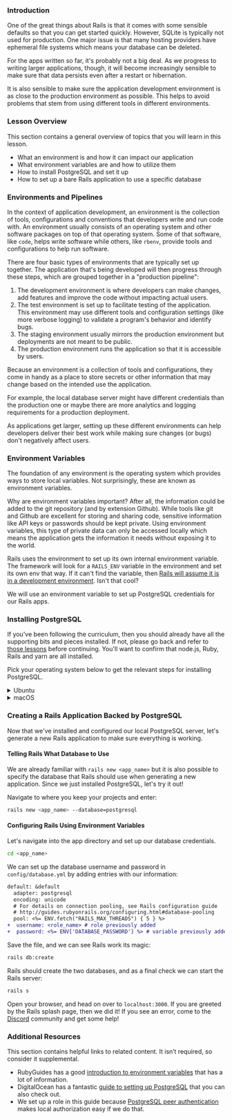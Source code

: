 ### Introduction

One of the great things about Rails is that it comes with some sensible defaults so that you can get started quickly. However, SQLite is typically not used for production. One major issue is that many hosting providers have ephemeral file systems which means your database can be deleted.

For the apps written so far, it's probably not a big deal. As we progress to writing larger applications, though, it will become increasingly sensible to make sure that data persists even after a restart or hibernation.

It is also sensible to make sure the application development environment is as close to the production environment as possible. This helps to avoid problems that stem from using different tools in different environments.

### Lesson Overview

This section contains a general overview of topics that you will learn in this lesson.

-  What an environment is and how it can impact our application
-  What environment variables are and how to utilize them
-  How to install PostgreSQL and set it up
-  How to set up a bare Rails application to use a specific database

### Environments and Pipelines

In the context of application development, an environment is the collection of tools, configurations and conventions that developers write and run code with. An environment usually consists of an operating system and other software packages on top of that operating system. Some of that software, like `code`, helps write software while others, like `rbenv`, provide tools and configurations to help run software.

There are four basic types of environments that are typically set up together. The application that's being developed will then progress through these steps, which are grouped together in a "production pipeline":

1.  The development environment is where developers can make changes, add features and improve the code without impacting actual users.
1.  The test environment is set up to facilitate testing of the application. This environment may use different tools and configuration settings (like more verbose logging) to validate a program's behavior and identify bugs.
1.  The staging environment usually mirrors the production environment but deployments are not meant to be public.
1.  The production environment runs the application so that it is accessible by users.

Because an environment is a collection of tools and configurations, they come in handy as a place to store secrets or other information that may change based on the intended use the application.

For example, the local database server might have different credentials than the production one or maybe there are more analytics and logging requirements for a production deployment.

As applications get larger, setting up these different environments can help developers deliver their best work while making sure changes (or bugs) don't negatively affect users.

### Environment Variables
The foundation of any environment is the operating system which provides ways to store local variables. Not surprisingly, these are known as environment variables.

Why are environment variables important? After all, the information could be added to the git repository (and by extension Github). While tools like git and Github are excellent for storing and sharing code, sensitive information like API keys or passwords should be kept private. Using environment variables, this type of private data can only be accessed locally which means the application gets the information it needs without exposing it to the world.

Rails uses the environment to set up its own internal environment variable. The framework will look for a `RAILS_ENV` variable in the environment and set its own env that way. If it can't find the variable, then [Rails will assume it is in a development environment](https://github.com/rails/rails/blob/main/railties/lib/rails.rb#L67). Isn't that cool?

We will use an environment variable to set up PostgreSQL credentials for our Rails apps.

### Installing PostgreSQL

If you've been following the curriculum, then you should already have all the supporting bits and pieces installed. If not, please go back and refer to [those lessons](https://www.theodinproject.com/lessons/installation_lessons) before continuing. You'll want to confirm that node.js, Ruby, Rails and yarn are all installed.

Pick your operating system below to get the relevant steps for installing PostgreSQL.

<details markdown="block">
<summary class="dropDown-header">Ubuntu
</summary>

### Step 1: Make sure the system is up to date
Before installing PostgreSQL, it's a good idea to make sure the operating system is up to date.

<div class="lesson-note" markdown="1">
#### Note
We will be using `sudo` quite a bit. As you follow these instructions, you may be (re-)prompted for your password. Remember that there will be no visual feedback when you type in your password.
</div>

To update our system, type in these commands:

~~~~bash
sudo apt update && sudo apt upgrade
~~~~

Be sure to review any prompts before pressing `Y` and `Enter`. While they typically advise you about additional space required for updates, this might not be the case!

### Step 2: Install the PostgreSQL packages
After our system is up to date, we will install the packages for PostgreSQL.

~~~bash
sudo apt install postgresql postgresql-contrib libpq-dev
~~~

After installation is complete, let's start the server using this command:

~~~bash
sudo systemctl start postgresql.service
~~~

If you are unsure about whether `postgresql` is active, it's possible to check with this command:

~~~bash
service postgresql status
~~~

Got an error, or don't see an active service? Come visit the [Discord](https://discord.gg/V75WSQG) for some help!

If postgre is active, you can press `Q` to quit the status screen and move on to the next step.

### Step 3: Setting up PostgreSQL
PostgreSQL is now running, but we have to configure it in order to be able to use it with our local Rails applications.

#### 3.1 PostgreSQL Roles
PostgreSQL authenticates via roles. A role is like a user and the default installation has set up a `postgres` role that we can use to interact with the database server. This is great, but that would mean having to switch to that role every time we wanted to do something with the database server.

Instead, we will set up our own user to avoid switching to `postgres` all the time.

<div class="lesson-note" markdown="1">
#### IMPORTANT
You'll want to take note of your Linux username so we can create the right role! The terminal prompt, by default, is configured in this format:

~~~bash
<linux_username>@<machine_name>: 
~~~
</div>

#### 3.2 Creating a New Role
With all your information ready, let's create a role in Postgre! The command to do so is:

~~~bash
sudo -i -u postgres createuser --interactive
~~~

Make sure that you enter your Linux user name as the name of the role, and be sure to make that user a superuser. Setting up a role this way means that we leverage "peer authentication" which makes using the local database very easy from Rails.

#### 3.3 Creating the Role Database
One other important step in setting up Postgre is that each role must have its own database of the same name. Without it, the role we just created will not be able to log in or interact with the Postgre server.

You can try to run `psql` now, but you will get an error that the database does not exist. Not to worry, let's create one to resolve fix this:

~~~bash
sudo -i -u postgres createdb <linux_username>
~~~

Now our role is fully set up: we've got `<role_name>` and that role has a database.

#### 3.4 Securing Our New Role
One important thing that we have to do is to set up a password for our new role so that the data is protected. Now that our role is set up, we can actually use it to administer the Postgre server. All you have to do is enter this command to get into the PostgreSQL prompt:

~~~bash
psql
~~~

You should see the PostgreSQL prompt come up with the new role we just created, like so:

~~~
<role_name>=#
~~~

If you don't see a similar prompt, then reach out on [Discord](https://discord.gg/V75WSQG) for some help. 

If you **do** see a similar prompt, then we can create a password for the role like so:

~~~
\password <role_name>
~~~

You'll be prompted to enter a password and to verify it. Once you are done, the prompt will return to normal. Now, we will configure the permissions for our new role:

~~~
grant all privileges on database <role_database_name> to <role_name>;
~~~

Remember that you should change the `<role_database_name>` and `<role_name>` (they should both the same)! If you see `GRANT` in response to the command, then you can type `\q` to exit the prompt.

This role and password combination enables us to log in to the PostgreSQL service to perform operations, so let's save this into the environment so local Rails apps can do those things.

#### 3.5 Saving Access Information in the Environment
After finishing our configuration, the last step is save it into the environment to access later.

In order to save our password to the environment, we can run this command:

~~~bash
echo 'export DATABASE_PASSWORD="<role_password>"' >> ~/.bashrc
~~~

Note here the name we've chosen for our environment variable: `DATABASE_PASSWORD`. Also, remember to update `<role_password>` in the command to what was set above!

Now, this variable lives in our environment for us to use. As the variable is new, we'll want to reload the environment so that we can access it. To reload the environment, you can close and re-open your terminal.

Once that's done, we can move to testing it out!

</details>

<details markdown="block">
<summary class="dropDown-header">macOS
</summary>

### Step 1: Make sure the system is up to date
Before running commands with homebrew, you'll want to make sure things are up to date. Run the following commands.

~~~~bash
brew update
brew upgrade
~~~~

If your terminal doesn't recognize `brew`, then you'll need to go and install homebrew. You can find it and other installs in the curriculum [here](https://www.theodinproject.com/lessons/installation_lessons).

### Step 2: Install the PostgreSQL packages
Now that we've ensured our packages are up to date, we will use brew to install PostgreSQL.

~~~bash
brew install postgresql@14
~~~

After installation is complete, let's start the server using this command:

~~~bash
brew services start postgresql@14
~~~

If you are unsure about whether postgres is active, it's possible to check with this command:

~~~bash
brew services info postgresql@14
~~~

Got an error, or don't see an active service? Come visit the Discord for some help!

If the postgres service is active, move on to the next step.

### Step 3: Setting up PostgreSQL
PostgreSQL is now running, but we have to configure it in order to be able to use it with our local Rails applications.

#### 3.1 PostgreSQL Roles
PostgreSQL authenticates via roles. A role is like a user, and by default, the install on MacOS should have a role set up with your MacOS username. If you're not sure of your username, you can run the command `whoami` in your terminal to get it. To verify that you have a role in postgres matching your username, enter the following command:

~~~bash
psql postgres
~~~

And you should see a prompt like this

~~~
psql (14.x (Homebrew))
Type "help" for help.

postgres=#
~~~

Input `\du`, hit Return, and check that your MacOS username is the listed role name.

#### 3.2 Creating the Role Database
One other important step in setting up postgres is that each role must have its own database of the same name. We need this to login as the role matching our username. While still in the postgres session prompt, type the following command to create the new database. Make sure you include the semicolon.

~~~
CREATE DATABASE <username>;
~~~

Now our role is fully set up: we've got `<role_name>` and that role has a database. Enter the command `\q` to exit the interactive terminal for `postgres`.

#### 3.3 Securing Our New Role
One important thing that we have to do is to set up a password for our new role so that the data is protected. Now that our role is set up, we can actually use it to administer the postgres server. All you have to do is enter this command to get into the PostgreSQL prompt for the database matching your user:

~~~bash
psql
~~~

You should now see the postgres prompt come up like this:

~~~
<role_name>=#
~~~

If you don't see a similar prompt, then reach out on Discord for some help. 

If you **do** see a similar prompt, then we can create a password for the role like so:

~~~
\password <role_name>
~~~

You'll be prompted to enter a password and to verify it. Once you are done, the prompt will return to normal. Now, we will configure the permissions for our new role:

~~~
grant all privileges on database <role_database_name> to <role_name>;
~~~

Remember that you should change the `<role_database_name>` and `<role_name>` (they should both the same)! If you see `GRANT` in response to the command, then you can type `\q` to exit the prompt.

#### 3.4 Saving Access Information in the Environment
After finishing our configuration, the last step is save it into the environment to access later.

In order to save our password to the environment, we can run this command:

~~~bash
echo 'export DATABASE_PASSWORD="<role_password>"' >> ~/.zshrc
~~~

Note here the name we've chosen for our environment variable: `DATABASE_PASSWORD`. Also, remember to update `<role_password>` in the command to what was set above!

Now, this variable lives in our environment for us to use. As the variable is new, we'll want to reload the environment so that we can access it. To reload the environment, you can close and re-open your terminal.

Once that's done, we can move to testing it out!

</details>


### Creating a Rails Application Backed by PostgreSQL
Now that we've installed and configured our local PostgreSQL server, let's generate a new Rails application to make sure everything is working.

#### Telling Rails What Database to Use
We are already familiar with `rails new <app_name>` but it is also possible to specify the database that Rails should use when generating a new application. Since we just installed PostgreSQL, let's try it out!

Navigate to where you keep your projects and enter:

~~~bash
rails new <app_name> --database=postgresql
~~~

#### Configuring Rails Using Environment Variables
Let's navigate into the app directory and set up our database credentials.

~~~bash
cd <app_name>
~~~

We can set up the database username and password in `config/database.yml` by adding entries with our information:

~~~diff
default: &default
  adapter: postgresql
  encoding: unicode
  # For details on connection pooling, see Rails configuration guide
  # http://guides.rubyonrails.org/configuring.html#database-pooling
  pool: <%= ENV.fetch("RAILS_MAX_THREADS") { 5 } %>
+  username: <role_name> # role previously added
+  password: <%= ENV['DATABASE_PASSWORD'] %> # variable previously added
~~~

Save the file, and we can see Rails work its magic:

~~~bash
rails db:create
~~~

Rails should create the two databases, and as a final check we can start the Rails server:

~~~bash
rails s
~~~

Open your browser, and head on over to `localhost:3000`. If you are greeted by the Rails splash page, then we did it! If you see an error, come to the [Discord](https://discord.gg/V75WSQG) community and get some help!

### Additional Resources

This section contains helpful links to related content. It isn’t required, so consider it supplemental.

-    RubyGuides has a good [introduction to environment variables](https://www.rubyguides.com/2019/01/ruby-environment-variables/) that has a lot of information.
-    DigitalOcean has a fantastic [guide to setting up PostgreSQL](https://www.digitalocean.com/community/tutorials/how-to-install-and-use-postgresql-on-ubuntu-22-04) that you can also check out.
-    We set up a role in this guide because [PostgreSQL peer authentication](https://www.postgresql.org/docs/current/auth-peer.html) makes local authorization easy if we do that.